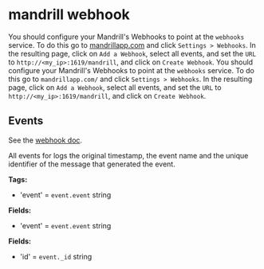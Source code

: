 # mandrill webhook

You should configure your Mandrill's Webhooks to point at the `webhooks` service. To do this go to [mandrillapp.com](https://mandrillapp.com) and click `Settings > Webhooks`. In the resulting page, click on `Add a Webhook`, select all events, and set the `URL` to `http://<my_ip>:1619/mandrill`, and click on `Create Webhook`.
You should configure your Mandrill's Webhooks to point at the `webhooks` service. To do this go to `mandrillapp.com/` and click `Settings > Webhooks`. In the resulting page, click on `Add a Webhook`, select all events, and set the `URL` to `http://<my_ip>:1619/mandrill`, and click on `Create Webhook`.

## Events

See the [webhook doc](https://mandrill.zendesk.com/hc/en-us/articles/205583307-Message-Event-Webhook-format).

All events for logs the original timestamp, the event name and the unique identifier of the message that generated the event.

**Tags:**

* 'event' = `event.event` string

**Fields:**

* 'event' = `event.event` string

**Fields:**
* 'id' = `event._id` string
